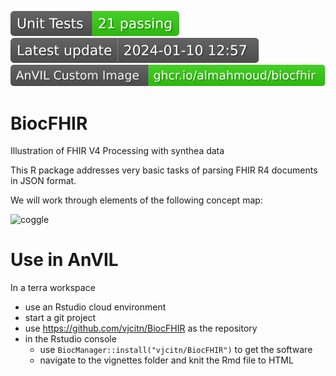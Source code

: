 [![unit-pass.svg](https://raw.githubusercontent.com/almahmoud/BiocFHIR/main/.github/badges/unit-pass.svg)](https://raw.githubusercontent.com/almahmoud/BiocFHIR/main/.github/logs/unit-tests.txt)
![date.svg](https://raw.githubusercontent.com/almahmoud/BiocFHIR/main/.github/badges/date.svg)
[![anvil-container.svg](https://raw.githubusercontent.com/almahmoud/BiocFHIR/main/.github/badges/anvil-container.svg)](https://github.com/almahmoud/BiocFHIR/pkgs/container/BiocFHIR)
# BiocFHIR

Illustration of FHIR V4 Processing with synthea data


This R package addresses very basic tasks of parsing FHIR R4 documents in JSON format.

We will work through elements of the following concept map:

![coggle](https://github.com/vjcitn/BiocFHIR/raw/main/conceptmap.jpg)

# Use in AnVIL

In a terra workspace 

- use an Rstudio cloud environment
- start a git project
- use https://github.com/vjcitn/BiocFHIR as the repository
- in the Rstudio console 
    - use `BiocManager::install("vjcitn/BiocFHIR")` to get the software
    - navigate to the vignettes folder and knit the Rmd file to HTML
